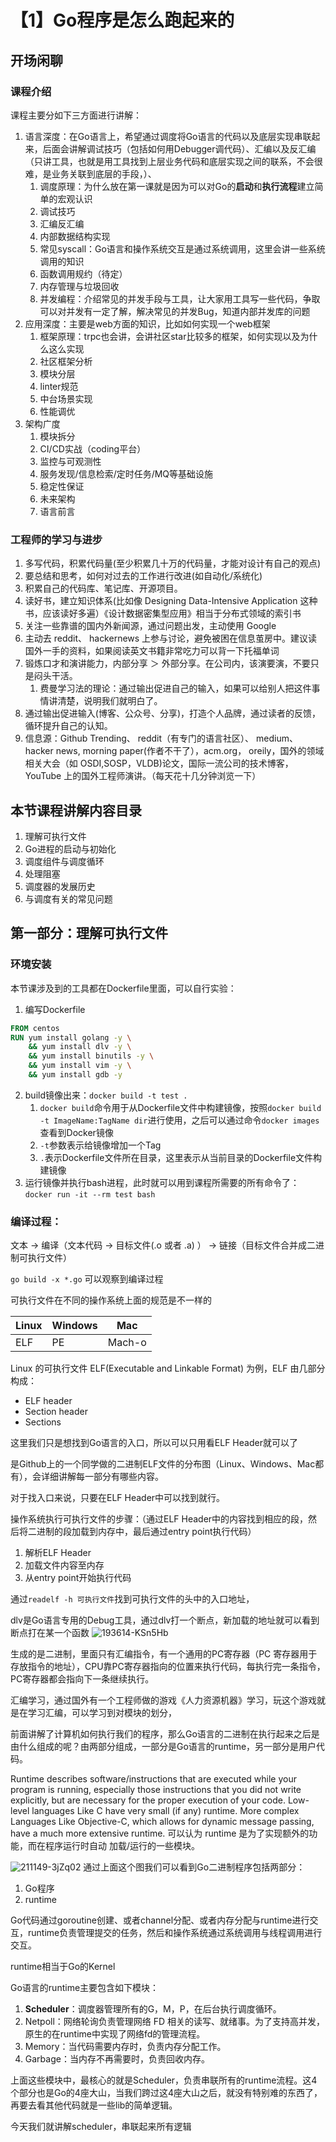 # 【1】Go程序是怎么跑起来的

## 开场闲聊 
### 课程介绍
课程主要分如下三方面进行讲解：
1. 语言深度：在Go语言上，希望通过调度将Go语言的代码以及底层实现串联起来，后面会讲解调试技巧（包括如何用Debugger调代码）、汇编以及反汇编（只讲工具，也就是用工具找到上层业务代码和底层实现之间的联系，不会很难，是业务关联到底层的手段，）、
   1. 调度原理：为什么放在第一课就是因为可以对Go的**启动**和**执行流程**建立简单的宏观认识
   2. 调试技巧
   3. 汇编反汇编
   4. 内部数据结构实现
   5. 常见syscall：Go语言和操作系统交互是通过系统调用，这里会讲一些系统调用的知识
   6. 函数调用规约（待定）
   7. 内存管理与垃圾回收
   8. 并发编程：介绍常见的并发手段与工具，让大家用工具写一些代码，争取可以对并发有一定了解，解决常见的并发Bug，知道内部并发库的问题
2. 应用深度：主要是web方面的知识，比如如何实现一个web框架
   1. 框架原理：trpc也会讲，会讲社区star比较多的框架，如何实现以及为什么这么实现
   2. 社区框架分析
   3. 模块分层
   4. linter规范
   5. 中台场景实现
   6. 性能调优
3. 架构广度
   1. 模块拆分
   2. CI/CD实战（coding平台）
   3. 监控与可观测性
   4. 服务发现/信息检索/定时任务/MQ等基础设施
   5. 稳定性保证
   6. 未来架构
   7. 语言前言


### 工程师的学习与进步
1. 多写代码，积累代码量(至少积累几十万的代码量，才能对设计有自己的观点)
2. 要总结和思考，如何对过去的工作进行改进(如自动化/系统化)
3. 积累自己的代码库、笔记库、开源项目。
4. 读好书，建立知识体系(比如像 Designing Data-Intensive Application 这种书，应该读好多遍）《设计数据密集型应用》相当于分布式领域的索引书
5. 关注一些靠谱的国内外新闻源，通过问题出发，主动使用 Google
6. 主动去 reddit、 hackernews 上参与讨论，避免被困在信息茧房中。建议读国外一手的资料，如果阅读英文书籍非常吃力可以背一下托福单词
7. 锻炼口才和演讲能力，内部分享 ＞ 外部分享。在公司内，该演要演，不要只是闷头干活。
   1. 费曼学习法的理论：通过输出促进自己的输入，如果可以给别人把这件事情讲清楚，说明我们就明白了。
8. 通过输出促进输入(博客、公众号、分享)，打造个人品牌，通过读者的反馈，循环提升自己的认知。
9. 信息源：Github Trending、 reddit（有专门的语言社区）、 medium、 hacker news, morning paper(作者不干了），acm.org， oreily，国外的领域相关大会（如 OSDI,SOSP，VLDB)论文，国际一流公司的技术博客，YouTube 上的国外工程师演讲。（每天花十几分钟浏览一下）

## 本节课程讲解内容目录
1. 理解可执行文件
2. Go进程的启动与初始化
3. 调度组件与调度循环
4. 处理阻塞
5. 调度器的发展历史
6. 与调度有关的常见问题

## 第一部分：理解可执行文件

### 环境安装

本节课涉及到的工具都在Dockerfile里面，可以自行实验：

1. 编写Dockerfile
```Dockerfile
FROM centos
RUN yum install golang -y \
    && yum install dlv -y \
    && yum install binutils -y \
    && yum install vim -y \
    && yum install gdb -y
```
2. build镜像出来：`docker build -t test .`
   1. `docker build`命令用于从Dockerfile文件中构建镜像，按照`docker build  -t ImageName:TagName dir`进行使用，之后可以通过命令`docker images`查看到Docker镜像
   2. `-t`参数表示给镜像增加一个Tag
   3. `.`表示Dockerfile文件所在目录，这里表示从当前目录的Dockerfile文件构建镜像
3. 运行镜像并执行bash进程，此时就可以用到课程所需要的所有命令了：`docker run -it --rm test bash`


### 编译过程：
文本 -> 编译（文本代码 -> 目标文件(.o 或者 .a) ） -> 链接（目标文件合并成二进制可执行文件）


`go build -x *.go` 可以观察到编译过程


可执行文件在不同的操作系统上面的规范是不一样的


|   Linux   |   Windows   |  Mac  |
| ---- | ---- | ---- |
|   ELF   |   PE   |   Mach-o   |

Linux 的可执行文件 ELF(Executable and Linkable Format) 为例，ELF 由几部分构成：
- ELF header
- Section header
- Sections

这里我们只是想找到Go语言的入口，所以可以只用看ELF Header就可以了

是Github上的一个同学做的二进制ELF文件的分布图（Linux、Windows、Mac都有），会详细讲解每一部分有哪些内容。

对于找入口来说，只要在ELF Header中可以找到就行。


操作系统执行可执行文件的步骤：（通过ELF Header中的内容找到相应的段，然后将二进制的段加载到内存中，最后通过entry point执行代码）
1. 解析ELF Header
2. 加载文件内容至内存
3. 从entry point开始执行代码

通过`readelf -h 可执行文件`找到可执行文件的头中的入口地址，

dlv是Go语言专用的Debug工具，通过dlv打一个断点，新加载的地址就可以看到断点打在某一个函数
![193614-KSn5Hb](https://cdn.jsdelivr.net/gh/sivanWu0222/UpicImageHosting@dev/uPic/2023-01-12/193614-KSn5Hb.png)


生成的是二进制，里面只有汇编指令，有一个通用的PC寄存器（PC 寄存器用于存放指令的地址），CPU靠PC寄存器指向的位置来执行代码，每执行完一条指令，PC寄存器都会指向下一条继续执行。


汇编学习，通过国外有一个工程师做的游戏《人力资源机器》学习，玩这个游戏就是在学习汇编，可以学习到对模块的划分，

前面讲解了计算机如何执行我们的程序，那么Go语言的二进制在执行起来之后是由什么组成的呢？由两部分组成，一部分是Go语言的runtime，另一部分是用户代码。

Runtime describes software/instructions that are executed
while your program is running, especially those
instructions that you did not write explicitly, but are
necessary for the proper execution of your code.
Low-level languages Like C have very small (if any)
runtime. More complex Languages Like Objective-C, which
allows for dynamic message passing, have a much more
extensive runtime.
可以认为 runtime 是为了实现额外的功能，而在程序运行时自动
加载/运行的一些模块。

![211149-3jZq02](https://cdn.jsdelivr.net/gh/sivanWu0222/UpicImageHosting@dev/uPic/2023-01-12/211149-3jZq02.png)
通过上面这个图我们可以看到Go二进制程序包括两部分：
1. Go程序
2. runtime


Go代码通过goroutine创建、或者channel分配、或者内存分配与runtime进行交互，runtime负责管理提交的任务，然后和操作系统通过系统调用与线程调用进行交互。

runtime相当于Go的Kernel

Go语言的runtime主要包含如下模块：
1. **Scheduler**：调度器管理所有的G，M，P，在后台执行调度循环。
2. Netpoll：网络轮询负责管理网络 FD 相关的读写、就绪事。为了支持高并发，原生的在runtime中实现了网络fd的管理流程。
3. Memory：当代码需要内存时，负责内存分配工作。
4. Garbage：当内存不再需要时，负责回收内存。

上面这些模块中，最核心的就是Scheduler，负责串联所有的runtime流程。这4个部分也是Go的4座大山，当我们跨过这4座大山之后，就没有特别难的东西了，再要去看其他代码就是一些lib的简单逻辑。

今天我们就讲解scheduler，串联起来所有逻辑